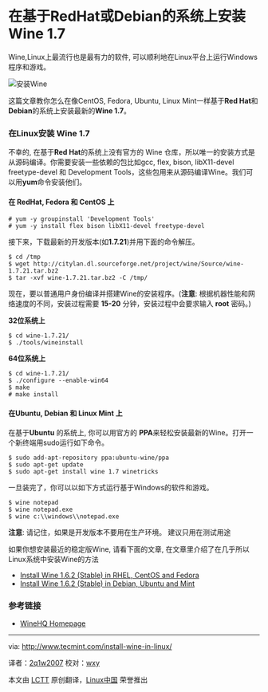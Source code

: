 在基于RedHat或Debian的系统上安装 Wine 1.7
================================================================================
Wine,Linux上最流行也是最有力的软件, 可以顺利地在Linux平台上运行Windows程序和游戏。

![安装Wine ](http://www.tecmint.com/wp-content/uploads/2014/05/Install-Wine-Development-Version.png)

这篇文章教你怎么在像CentOS, Fedora, Ubuntu, Linux Mint一样基于**Red Hat**和**Debian**的系统上安装最新的**Wine 1.7**。

### 在Linux安装 Wine 1.7 ###

不幸的, 在基于**Red Hat**的系统上没有官方的 Wine 仓库，所以唯一的安装方式是从源码编译。你需要安装一些依赖的包比如gcc, flex, bison, libX11-devel freetype-devel 和 Development Tools，这些包用来从源码编译Wine。我们可以用**yum**命令安装他们。

#### 在 RedHat, Fedora 和 CentOS 上 ####

    # yum -y groupinstall 'Development Tools'
    # yum -y install flex bison libX11-devel freetype-devel

接下来，下载最新的开发版本(如**1.7.21**)并用下面的命令解压。

    $ cd /tmp
    $ wget http://citylan.dl.sourceforge.net/project/wine/Source/wine-1.7.21.tar.bz2
    $ tar -xvf wine-1.7.21.tar.bz2 -C /tmp/

现在，要以普通用户身份编译并搭建Wine的安装程序。(**注意**: 根据机器性能和网络速度的不同，安装过程需要 **15-20** 分钟，安装过程中会要求输入 **root** 密码。)

**32位系统上**

    $ cd wine-1.7.21/
    $ ./tools/wineinstall

**64位系统上**

    $ cd wine-1.7.21/
    $ ./configure --enable-win64
    $ make
    # make install

#### 在Ubuntu, Debian 和 Linux Mint 上 ####

在基于**Ubuntu** 的系统上, 你可以用官方的 **PPA**来轻松安装最新的Wine。打开一个新终端用sudo运行如下命令。

    $ sudo add-apt-repository ppa:ubuntu-wine/ppa 
    $ sudo apt-get update
    $ sudo apt-get install wine 1.7 winetricks

一旦装完了，你可以以如下方式运行基于Windows的软件和游戏。

    $ wine notepad
    $ wine notepad.exe 
    $ wine c:\\windows\\notepad.exe

**注意**: 请记住，如果是开发版本不要用在生产环境。 建议只用在测试用途

如果你想安装最近的稳定版Wine, 请看下面的文章, 在文章里介绍了在几乎所以Linux系统中安装Wine的方法

- [Install Wine 1.6.2 (Stable) in RHEL, CentOS and Fedora][2]
- [Install Wine 1.6.2 (Stable) in Debian, Ubuntu and Mint][3]

### 参考链接 ###

- [WineHQ Homepage][4]

--------------------------------------------------------------------------------

via: http://www.tecmint.com/install-wine-in-linux/

译者：[2q1w2007](https://github.com/2q1w2007) 校对：[wxy](https://github.com/wxy)

本文由 [LCTT](https://github.com/LCTT/TranslateProject) 原创翻译，[Linux中国](http://linux.cn/) 荣誉推出

[1]:http://www.winehq.org/announce/1.7.21
[2]:http://www.tecmint.com/install-wine-in-rhel-centos-and-fedora/
[3]:http://www.tecmint.com/install-wine-on-ubuntu-and-linux-mint/
[4]:http://www.winehq.org/
[5]:http://www.tecmint.com/